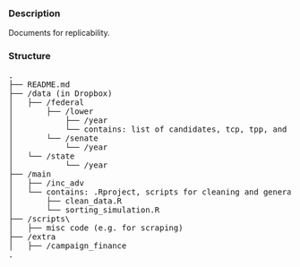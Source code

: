 ### Description
Documents for replicability.

### Structure

<pre>
. 
├── README.md 
├── /data (in Dropbox)
│   ├── /federal
│       ├── /lower
│           ├── /year
│           └── contains: list of candidates, tcp, tpp, and two fp .csvs (party-level and candidate-level)
│       └── /senate
│           └── /year
│   └── /state
│           └── /year
├── /main
│   ├── /inc_adv 
│   └── contains: .Rproject, scripts for cleaning and general analysis
│       ├── clean_data.R
│       └── sorting_simulation.R
├── /scripts\
│   ├── misc code (e.g. for scraping)
├── /extra
│   ├── /campaign_finance
.    
</pre>

    
